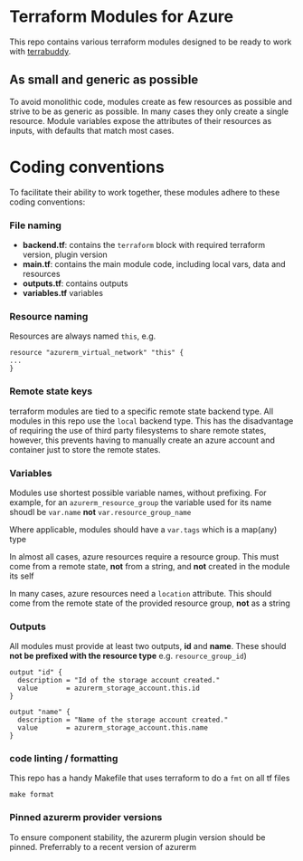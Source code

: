 # Terraform Modules for Azure

This repo contains various terraform modules designed to be ready to work with [terrabuddy](https://github.com/weatherforce/terrabuddy).

## As small and generic as possible

To avoid monolithic code, modules create as few resources as possible and strive to be as generic as possible.  In many cases they only create a single resource.
Module variables expose the attributes of their resources as inputs, with defaults that match most cases. 

# Coding conventions

To facilitate their ability to work together, these modules adhere to these coding conventions:

### File naming

- **backend.tf**: contains the `terraform` block with required terraform version, plugin version
- **main.tf**: contains the main module code, including local vars, data and resources
- **outputs.tf**: contains outputs
- **variables.tf** variables

### Resource naming

Resources are always named `this`, e.g.
```
resource "azurerm_virtual_network" "this" {
...
}
```

### Remote state keys

terraform modules are tied to a specific remote state backend type.  All modules in this repo use the `local` backend type.  This has the disadvantage of requiring the use of third party filesystems to share remote states, however, this prevents having to manually create an azure account and container just to store the remote states.


### Variables

Modules use shortest possible variable names, without prefixing.  For example, for an `azurerm_resource_group` the variable used for its name shoudl be `var.name` **not** `var.resource_group_name`

Where applicable, modules should have a `var.tags` which is a map(any) type

In almost all cases, azure resources require a resource group.  This must come from a remote state, **not** from a string, and **not** created in the module its self

In many cases, azure resources need a `location` attribute.  This should come from the remote state of the provided resource group, **not** as a string

### Outputs

All modules must provide at least two outputs, **id** and **name**.  These should **not be prefixed with the resource type** e.g. `resource_group_id`)

```
output "id" {
  description = "Id of the storage account created."
  value       = azurerm_storage_account.this.id
}

output "name" {
  description = "Name of the storage account created."
  value       = azurerm_storage_account.this.name
}
```

### code linting / formatting

This repo has a handy Makefile that uses terraform to do a `fmt` on all tf files

```
make format
```


### Pinned azurerm provider versions

To ensure component stability, the azurerm plugin version should be pinned.  Preferrably to a recent version of azurerm

